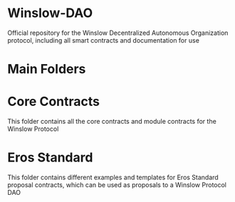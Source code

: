 # Winslow-DAO
Official repository for the Winslow Decentralized Autonomous Organization protocol, including all smart contracts and documentation for use

# Main Folders

# Core Contracts
This folder contains all the core contracts and module contracts for the Winslow Protocol

# Eros Standard
This folder contains different examples and templates for Eros Standard proposal contracts, which can be used as proposals to a Winslow Protocol DAO
